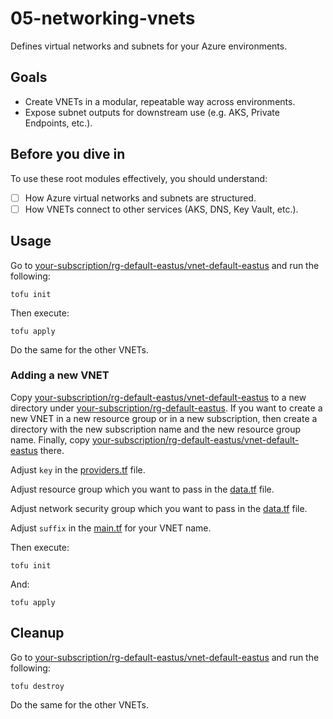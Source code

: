 # 05-networking-vnets

Defines virtual networks and subnets for your Azure environments.

## Goals

* Create VNETs in a modular, repeatable way across environments.
* Expose subnet outputs for downstream use (e.g. AKS, Private Endpoints, etc.).

## Before you dive in

To use these root modules effectively, you should understand:

- [ ] How Azure virtual networks and subnets are structured.
- [ ] How VNETs connect to other services (AKS, DNS, Key Vault, etc.).

## Usage

Go to [your-subscription/rg-default-eastus/vnet-default-eastus](your-subscription/rg-default-eastus/vnet-default-eastus) and run the following:

```
tofu init
```

Then execute:

```
tofu apply
```

Do the same for the other VNETs.

### Adding a new VNET

Copy [your-subscription/rg-default-eastus/vnet-default-eastus](your-subscription/rg-default-eastus/vnet-default-eastus) to a new directory under [your-subscription/rg-default-eastus](your-subscription/rg-default-eastus). If you want to create a new VNET in a new resource group or in a new subscription, then create a directory with the new subscription name and the new resource group name. Finally, copy [your-subscription/rg-default-eastus/vnet-default-eastus](your-subscription/rg-default-eastus/vnet-default-eastus) there.

Adjust `key` in the [providers.tf](your-subscription/rg-default-eastus/vnet-default-eastus/providers.tf#L6) file.

Adjust resource group which you want to pass in the [data.tf](your-subscription/rg-default-eastus/vnet-default-eastus/data.tf#L4-L7) file.

Adjust network security group which you want to pass in the [data.tf](your-subscription/rg-default-eastus/vnet-default-eastus/data.tf#L14-L17) file.

Adjust `suffix` in the [main.tf](your-subscription/rg-default-eastus/vnet-default-eastus/main.tf#L5) for your VNET name.

Then execute:

```
tofu init
```

And:

```
tofu apply
```

## Cleanup

Go to [your-subscription/rg-default-eastus/vnet-default-eastus](your-subscription/rg-default-eastus/vnet-default-eastus) and run the following:

```
tofu destroy
```

Do the same for the other VNETs.
